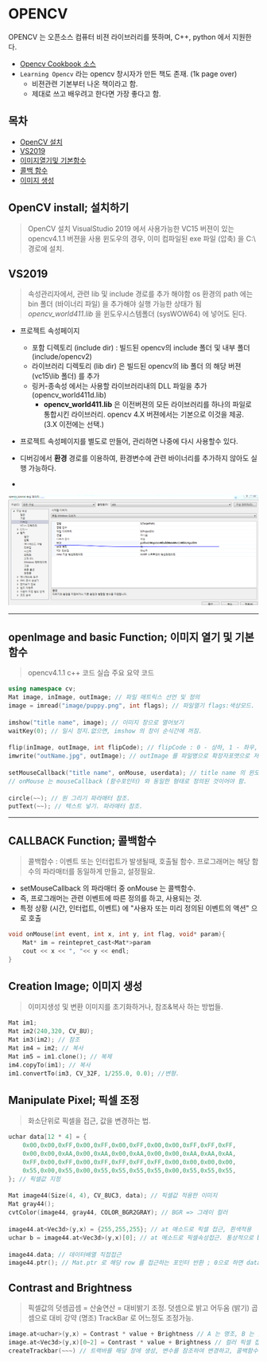 # OPENCV
>
OPENCV 는 오픈소스 컴퓨터 비젼 라이브러리를 뜻하며, C++, python 에서 지원한다.

- [Opencv Cookbook 소스](https://github.com/laganiere/OpenCV3Cookbook)
- `Learning Opencv` 라는 opencv 창시자가 만든 책도 존재. (1k page over)
    - 비젼관련 기본부터 나온 책이라고 함. 
    - 제대로 쓰고 배우려고 한다면 가장 좋다고 함. 

## 목차

- [OpenCV 설치](#opencv-install)
- [VS2019](#vs2019)
- [이미지열기및 기본함수](#openimage-and-basic-function)
- [콜백 함수](#callback-function)
- [이미지 생성](#creation-image)


## OpenCV install; 설치하기
>OpenCV 설치
>VisualStudio 2019 에서 사용가능한 VC15 버젼이 있는 opencv4.1.1 버젼을 사용
>윈도우의 경우, 이미 컴파일된 exe 파일 (압축) 을 C:\ 경로에 설치.

## VS2019
>속성관리자에서, 관련 lib 및 include 경로를 추가 해야함
>os 환경의 path 에는 bin 폴더 (바이너리 파일) 을 추가해야 실행 가능한 상태가 됨
>*opencv_world411.lib* 을 윈도우시스템폴더 (sysWOW64) 에 넣어도 된다.

- 프로젝트 속성페이지
    + 포함 디렉토리 (include dir) : 빌드된 opencv의 include 폴더 및 내부 폴더(include/opencv2)
    + 라이브러리 디렉토리 (lib dir) 은 빌드된 opencv의 lib 폴더 의 해당 버젼 (vc15\lib 폴더) 를 추가
    + 링커-종속성 에서는 사용할 라이브러리내의 DLL 파일을 추가 (opencv_world411d.lib)
        * **opencv_world411.lib** 은 이전버젼의 모든 라이브러리를 하나의 파일로 통합시킨 라이브러리. opencv 4.X 버젼에서는 기본으로 이것을 제공. (3.X 이전에는 선택.)


- 프로젝트 속성페이지를 별도로 만들어, 관리하면 나중에 다시 사용할수 있다.
- 디버깅에서 **환경** 경로를 이용하여, 환경변수에 관련 바이너리를 추가하지 않아도 실행 가능하다.
- 
![VS2019 프로젝트에서 디버깅으로 환경설정](환경설정.png)

---

## openImage and basic Function; 이미지 열기 및 기본함수
>opencv4.1.1 c++ 코드 실습 주요 요약 코드

```c++
using namespace cv;
Mat image, inImage, outImage; // 파일 매트릭스 선언 및 정의
image = imread("image/puppy.png", int flags); // 파일열기 flags:색상모드.

imshow("title name", image); // 이미지 창으로 열어보기
waitKey(0); // 일시 정지.없으면, imshow 의 창이 순식간에 꺼짐. 

flip(inImage, outImage, int flipCode); // flipCode : 0 - 상하, 1 - 좌우, -1 - 상하좌우
imwrite("outName.jpg", outImage); // outImage 를 파일명으로 확장자포맷으로 저장.

setMouseCallback("title name", onMouse, userdata); // title name 의 윈도우 onMouse 의 실행.
// onMouse 는 mouseCallback (함수포인터) 와 동일한 형태로 정의된 것이어야 함. 

circle(~~); // 원 그리기 파라매터 참조.
putText(~~); // 텍스트 넣기. 파라매터 참조.

```

---
## CALLBACK Function; 콜백함수
>콜백함수 : 이벤트 또는 인터럽트가 발생될때, 호출될 함수.
>프로그래머는 해당 함수의 파라매터를 동일하게 만들고, 설정필요.

- setMouseCallback 의 파라매터 중 onMouse 는 콜백함수.
- 즉, 프로그래머는 관련 이벤트에 따른 정의를 하고, 사용되는 것.
- 특정 상황 (시간, 인터럽트, 이벤트) 에 "사용자 또는 미리 정의된 이벤트의 액션" 으로 호출


```c++
void onMouse(int event, int x, int y, int flag, void* param){
    Mat* im = reintepret_cast<Mat*>param
    cout << x << ", "<< y << endl;
}
```

## Creation Image; 이미지 생성
>이미지생성 및 변환
>이미지를 초기화하거나, 참조&복사 하는 방법들.

```c++
Mat im1;
Mat im2(240,320, CV_8U);
Mat im3(im2); // 참조
Mat im4 = im2; // 복사
Mat im5 = im1.clone(); // 복제
im4.copyTo(im1); // 복사
im1.convertTo(im3, CV_32F, 1/255.0, 0.0); //변형.
```


## Manipulate Pixel; 픽셀 조정
>화소단위로 픽셀을 접근, 값을 변경하는 법.

``` c++
uchar data[12 * 4] = {
    0x00,0x00,0xFF,0x00,0xFF,0x00,0xFF,0x00,0x00,0xFF,0xFF,0xFF,
    0x00,0x00,0xAA,0x00,0xAA,0x00,0xAA,0x00,0x00,0xAA,0xAA,0xAA,
    0xFF,0x00,0xFF,0x00,0xFF,0xFF,0xFF,0xFF,0x00,0x00,0x00,0x00,
    0x55,0x00,0x55,0x00,0x55,0x55,0x55,0x55,0x00,0x55,0x55,0x55,
}; // 픽셀값 지정

Mat image44(Size(4, 4), CV_8UC3, data); // 픽셀값 적용한 이미지
Mat gray44();
cvtColor(image44, gray44, COLOR_BGR2GRAY); // BGR => 그레이 컬러

image44.at<Vec3d>(y,x) = {255,255,255}; // at 매소드로 픽셀 접근, 흰색적용
uchar b = image44.at<Vec3d>(y,x)[0]; // at 메소드로 픽셀속성접근. 통상적으로 bgr 순

image44.data; // 데이터배열 직접접근
image44.ptr(); // Mat.ptr 로 해당 row 를 접근하는 포인터 반환 ; 0으로 하면 data와 동일
```

## Contrast and Brightness
>픽셀값의 덧셈곱셈 = 산술연산 = 대비밝기 조정.
>덧셈으로 밝고 어두움 (밝기) 
>곱셈으로 대비 강약 (명조)
>TrackBar 로 어느정도 조정가능.

```c++
image.at<uchar>(y,x) = Contrast * value + Brightness // A 는 명조, B 는 밝기 조정
image.at<Vec3d>(y,x)[0~2] = Contrast * value + Brightness // 컬러 픽셀 접근
createTrackbar(~~~) // 트랙바를 해당 창에 생성, 변수를 참조하여 변경하고, 콜백함수 실행
```

